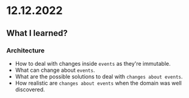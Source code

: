 # 12.12.2022

## What I learned?

### Architecture

- How to deal with changes inside `events` as they're immutable.
- What can change about `events`.
- What are the possible solutions to deal with `changes about events`.
- How realistic are `changes about events` when the domain was well discovered.
